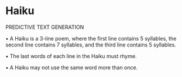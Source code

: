 # Haiku

PREDICTIVE TEXT GENERATION 


• A Haiku is a 3-line poem, where the first line contains 5 syllables, the second line 
contains 7 syllables, and the third line contains 5 syllables. 
 
• The last words of each line in the Haiku must rhyme. 
 
• A Haiku may not use the same word more than once. 
